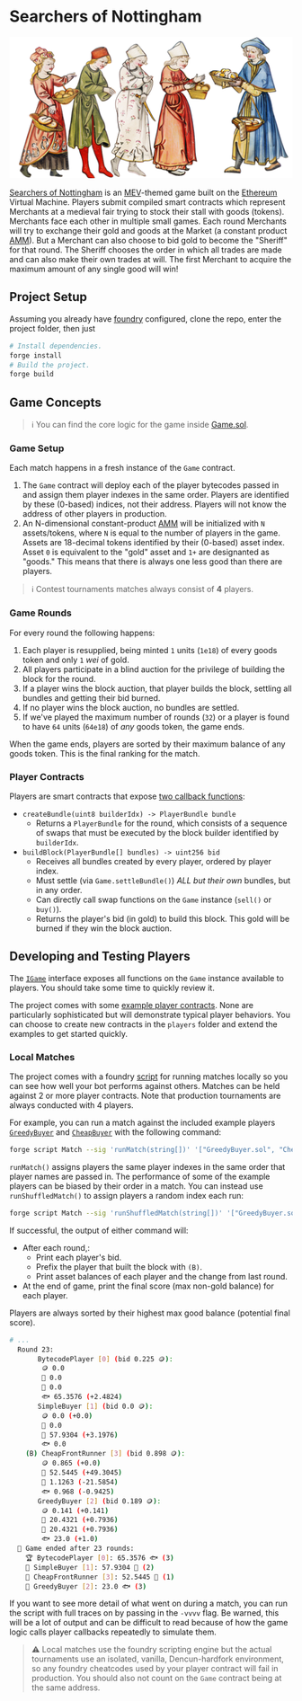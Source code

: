 # Searchers of Nottingham

![illustration](static/illustration.png)

[Searchers of Nottingham](https://dragonfly-xyz.github.io/nottingham-frontend) is an [MEV](https://chain.link/education-hub/maximal-extractable-value-mev)-themed game built on the [Ethereum](https://ethereum.org) Virtual Machine. Players submit compiled smart contracts which represent Merchants at a medieval fair trying to stock their stall with goods (tokens). Merchants face each other in multiple small games. Each round Merchants will try to exchange their gold and goods at the Market (a constant product [AMM](https://chain.link/education-hub/what-is-an-automated-market-maker-amm)). But a Merchant can also choose to bid gold to become the "Sheriff" for that round. The Sheriff chooses the order in which all trades are made and can also make their own trades at will. The first Merchant to acquire the maximum amount of any single good will win!

## Project Setup
Assuming you already have [foundry](https://getfoundry.sh) configured, clone the repo, enter the project folder, then just

```bash
# Install dependencies.
forge install
# Build the project.
forge build
```

## Game Concepts

> ℹ️ You can find the core logic for the game inside [Game.sol](./src/game/Game.sol).

### Game Setup

Each match happens in a fresh instance of the `Game` contract.

1. The `Game` contract will deploy each of the player bytecodes passed in and assign them player indexes in the same order. Players are identified by these (0-based) indices, not their address. Players will not know the address of other players in production.
2. An N-dimensional constant-product [AMM](./src/game/Markets.sol) will be initialized with `N` assets/tokens, where `N` is equal to the number of players in the game. Assets are 18-decimal tokens identified by their (0-based) asset index. Asset `0` is equivalent to the "gold" asset and `1+` are designanted as "goods." This means that there is always one less good than there are players.

> ℹ️ Contest tournaments matches always consist of **4** players.

### Game Rounds

For every round the following happens:

1. Each player is resupplied, being minted `1` units (`1e18`) of every goods token and only `1` *wei* of gold.
2. All players participate in a blind auction for the privilege of building the block for the round.
3. If a player wins the block auction, that player builds the block, settling all bundles and getting their bid burned.
4. If no player wins the block auction, no bundles are settled.
5. If we've played the maximum number of rounds (`32`) or a player is found to have `64` units (`64e18`) of *any* goods token, the game ends.

When the game ends, players are sorted by their maximum balance of any goods token. This is the final ranking for the match.

### Player Contracts

Players are smart contracts that expose [two callback functions](./src/game/IPlayer.sol):

* `createBundle(uint8 builderIdx) -> PlayerBundle bundle`
    * Returns a `PlayerBundle` for the round, which consists of a sequence of swaps that must be executed by the block builder identified by `builderIdx`.
* `buildBlock(PlayerBundle[] bundles) -> uint256 bid`
    * Receives all bundles created by every player, ordered by player index.
    * Must settle (via `Game.settleBundle()`) *ALL but their own* bundles, but in any order.
    * Can directly call swap functions on the `Game` instance (`sell()` or `buy()`).
    * Returns the player's bid (in gold) to build this block. This gold will be burned if they win the block auction.

## Developing and Testing Players

The [`IGame`](./src/game/IGame.sol) interface exposes all functions on the `Game` instance available to players. You should take some time to quickly review it.

The project comes with some [example player contracts](./script/players/). None are particularly sophisticated but will demonstrate typical player behaviors. You can choose to create new contracts in the `players` folder and extend the examples to get started quickly.

### Local Matches
The project comes with a foundry [script](./script/Match.sol) for running matches locally so you can see how well your bot performs against others. Matches can be held against 2 or more player contracts. Note that production tournaments are always conducted with 4 players.

For example, you can run a match against the included example players [`GreedyBuyer`](./script/players/GreedyBuyer.sol) and [`CheapBuyer`](./script/players/CheapBuyer.sol) with the following command:

```bash
forge script Match --sig 'runMatch(string[])' '["GreedyBuyer.sol", "CheapBuyer.sol"]'
```

`runMatch()` assigns players the same player indexes in the same order that player names are passed in. The performance of some of the example players can be biased by their order in a match. You can instead use `runShuffledMatch()` to assign players a random index each run:

```bash
forge script Match --sig 'runShuffledMatch(string[])' '["GreedyBuyer.sol", "CheapBuyer.sol"]'
```

If successful, the output of either command will:
- After each round,:
	- Print each player's bid.
    - Prefix the player that built the block with `(B)`.
	- Print asset balances of each player and the change from last round.
- At the end of game, print the final score (max non-gold balance) for each player.

Players are always sorted by their highest max good balance (potential final score).

```bash
# ...
  Round 23:
  	   BytecodePlayer [0] (bid 0.225 🪙):
  		🪙 0.0
  		🍅 0.0
  		🥖 0.0
  		🐟️ 65.3576 (+2.4824)
  	   SimpleBuyer [1] (bid 0.0 🪙):
  		🪙 0.0 (+0.0)
  		🍅 0.0
  		🥖 57.9304 (+3.1976)
  		🐟️ 0.0
  	(B) CheapFrontRunner [3] (bid 0.898 🪙):
  		🪙 0.865 (+0.0)
  		🍅 52.5445 (+49.3045)
  		🥖 1.1263 (-21.5854)
  		🐟️ 0.968 (-0.9425)
  	   GreedyBuyer [2] (bid 0.189 🪙):
  		🪙 0.141 (+0.141)
  		🍅 20.4321 (+0.7936)
  		🥖 20.4321 (+0.7936)
  		🐟️ 23.0 (+1.0)
  🏁 Game ended after 23 rounds:
  	🏆️ BytecodePlayer [0]: 65.3576 🐟️ (3)
  	🥈 SimpleBuyer [1]: 57.9304 🥖 (2)
  	🥉 CheapFrontRunner [3]: 52.5445 🍅 (1)
  	🥉 GreedyBuyer [2]: 23.0 🐟️ (3)
```

If you want to see more detail of what went on during a match, you can run the script with full traces on by passing in the `-vvvv` flag. Be warned, this will be a lot of output and can be difficult to read because of how the game logic calls player callbacks repeatedly to simulate them.

>⚠️ Local matches use the foundry scripting engine but the actual tournaments use an isolated, vanilla, Dencun-hardfork environment, so any foundry cheatcodes used by your player contract will fail in production. You should also not count on the `Game` contract being at the same address.